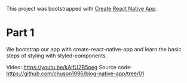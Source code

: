 This project was bootstrapped with [Create React Native App](https://github.com/react-community/create-react-native-app).

# Part 1
We bootstrap our app with create-react-native-app and learn the basic steps of styling with styled-components.

Video: https://youtu.be/kAifU2B5oeg
Source code: https://github.com/chuson1996/blog-native-app/tree/01